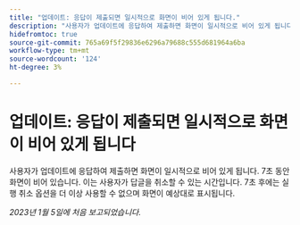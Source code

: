 ```yaml
---
title: "업데이트: 응답이 제출되면 일시적으로 화면이 비어 있게 됩니다."
description: "사용자가 업데이트에 응답하여 제출하면 화면이 일시적으로 비어 있게 됩니다. 7초 동안 화면이 비어 있습니다. 이는 사용자가 답글을 취소할 수 있는 시간입니다. 7초 후에는 실행 취소 옵션을 더 이상 사용할 수 없으며 화면이 예상대로 표시됩니다."
hidefromtoc: true
source-git-commit: 765a69f5f29836e6296a79688c555d681964a6ba
workflow-type: tm+mt
source-wordcount: '124'
ht-degree: 3%

---
```



# 업데이트: 응답이 제출되면 일시적으로 화면이 비어 있게 됩니다

사용자가 업데이트에 응답하여 제출하면 화면이 일시적으로 비어 있게 됩니다. 7초 동안 화면이 비어 있습니다. 이는 사용자가 답글을 취소할 수 있는 시간입니다. 7초 후에는 실행 취소 옵션을 더 이상 사용할 수 없으며 화면이 예상대로 표시됩니다.

_2023년 1월 5일에 처음 보고되었습니다._


